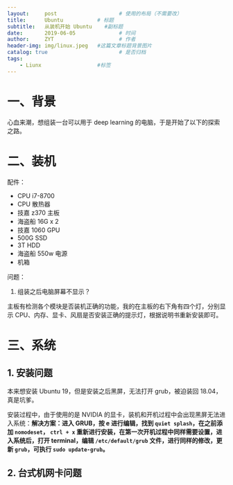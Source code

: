 ```yaml
---
layout:     post                    # 使用的布局（不需要改）
title:      Ubuntu           # 标题 
subtitle:   从装机开始 Ubuntu    #副标题
date:       2019-06-05              # 时间
author:     ZYT                     # 作者
header-img: img/linux.jpeg   #这篇文章标题背景图片
catalog: true                       # 是否归档
tags:
    - Liunx                  #标签
---
```


# 一、背景

心血来潮，想组装一台可以用于 deep learning 的电脑，于是开始了以下的探索之路。

# 二、装机

配件：

- CPU i7-8700
- CPU 散热器
- 技嘉 z370 主板
- 海盗船 16G x 2
- 技嘉 1060 GPU
- 500G SSD
- 3T HDD
- 海盗船 550w 电源
- 机箱

问题：

1. 组装之后电脑屏幕不显示？

主板有检测各个模块是否装机正确的功能，我的在主板的右下角有四个灯，分别显示 CPU、内存、显卡、风扇是否安装正确的提示灯，根据说明书重新安装即可。

# 三、系统

## 1. 安装问题

本来想安装 Ubuntu 19，但是安装之后黑屏，无法打开 grub，被迫装回 18.04，真是坑爹。

安装过程中，由于使用的是 NVIDIA 的显卡，装机和开机过程中会出现黑屏无法进入系统：**解决方案：进入 GRUB，按 e 进行编辑，找到 `quiet splash`，在之前添加 `nomodeset`， `ctrl + x` 重新进行安装，在第一次开机过程中同样需要设置，进入系统后，打开 terminal，编辑 `/etc/default/grub` 文件，进行同样的修改，更新 `grub`，可执行 `sudo update-grub`。**

## 2. 台式机网卡问题
